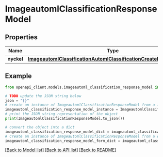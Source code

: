 # ImageautomlClassificationResponseModel


## Properties

Name | Type | Description | Notes
------------ | ------------- | ------------- | -------------
**nyckel** | [**ImageautomlClassificationAutomlClassificationCreateProjectDataClass**](ImageautomlClassificationAutomlClassificationCreateProjectDataClass.md) |  | [optional] 

## Example

```python
from openapi_client.models.imageautoml_classification_response_model import ImageautomlClassificationResponseModel

# TODO update the JSON string below
json = "{}"
# create an instance of ImageautomlClassificationResponseModel from a JSON string
imageautoml_classification_response_model_instance = ImageautomlClassificationResponseModel.from_json(json)
# print the JSON string representation of the object
print(ImageautomlClassificationResponseModel.to_json())

# convert the object into a dict
imageautoml_classification_response_model_dict = imageautoml_classification_response_model_instance.to_dict()
# create an instance of ImageautomlClassificationResponseModel from a dict
imageautoml_classification_response_model_form_dict = imageautoml_classification_response_model.from_dict(imageautoml_classification_response_model_dict)
```
[[Back to Model list]](../README.md#documentation-for-models) [[Back to API list]](../README.md#documentation-for-api-endpoints) [[Back to README]](../README.md)


